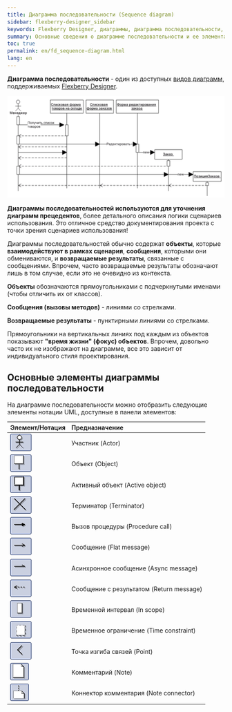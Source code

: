 ```yaml
---
title: Диаграмма последовательности (Sequence diagram) 
sidebar: flexberry-designer_sidebar
keywords: Flexberry Designer, диаграммы, диаграмма последовательности, объекты, сценарий, время жизни, актор, процедура
summary: Основные сведения о диаграмме последовательности и ее элементах
toc: true
permalink: en/fd_sequence-diagram.html
lang: en
---
```


**Диаграмма последовательности** - один из доступных [видов диаграмм](fd_editing-diagram.html), поддерживаемых [Flexberry Designer](fd_landing_page.html).

![](/images/pages/products/flexberry-designer/diagram/sequence-diagram.png)

**Диаграммы последовательностей используются для уточнения диаграмм прецедентов**, более детального описания логики сценариев использования. Это отличное средство документирования проекта с точки зрения сценариев использования!

Диаграммы последовательностей обычно содержат **объекты**, которые **взаимодействуют в рамках сценария**, **сообщения**, которыми они обмениваются, и **возвращаемые результаты**, связанные с сообщениями. Впрочем, часто возвращаемые результаты обозначают лишь в том случае, если это не очевидно из контекста.

**Объекты** обозначаются прямоугольниками с подчеркнутыми именами (чтобы отличить их от классов).

**Сообщения (вызовы методов)** - линиями со стрелками.

**Возвращаемые результаты** - пунктирными линиями со стрелками.

Прямоугольники на вертикальных линиях под каждым из объектов показывают **"время жизни" (фокус) объектов**. Впрочем, довольно часто их не изображают на диаграмме, все это зависит от индивидуального стиля проектирования.

## Основные элементы диаграммы последовательности

На диаграмме последовательности можно отобразить следующие элементы нотации UML, доступные в панели элементов: 

Элемент/Нотация | Предназначение
:-----------------------------------------|:-------------------------------------------------------
![](/images/pages/products/flexberry-designer/diagram/actor.jpg) | Участник (Actor)
![](/images/pages/products/flexberry-designer/diagram/objectseq.jpg) | Объект (Object)
![](/images/pages/products/flexberry-designer/diagram/activeobjectseq.jpg) | Активный объект (Active object)
![](/images/pages/products/flexberry-designer/diagram/terminator.jpg) | Терминатор (Terminator)
![](/images/pages/products/flexberry-designer/diagram/fwdnestedmsg.jpg) | Вызов процедуры (Procedure call)
![](/images/pages/products/flexberry-designer/diagram/fwdmessage.jpg) | Сообщение (Flat message)
![](/images/pages/products/flexberry-designer/diagram/fwdasyncmsg.jpg) | Асинхронное сообщение (Async message)
![](/images/pages/products/flexberry-designer/diagram/dependency.jpg) | Сообщение с результатом (Return message)
![](/images/pages/products/flexberry-designer/diagram/inscope.jpg) | Временной интервал (In scope)
![](/images/pages/products/flexberry-designer/diagram/timeconstraint.jpg) | Временное ограничение (Time constraint)
![](/images/pages/products/flexberry-designer/diagram/corner.jpg) | Точка изгиба связей (Point)
![](/images/pages/products/flexberry-designer/diagram/note.jpg) | Комментарий (Note)
![](/images/pages/products/flexberry-designer/diagram/noteconn.jpg) | Коннектор комментария (Note connector)
